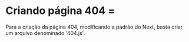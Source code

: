 # Criando página 404 =
Para a criação da página 404, modificando a padrão do Next, basta criar um arquivo denominado '404.js'.
